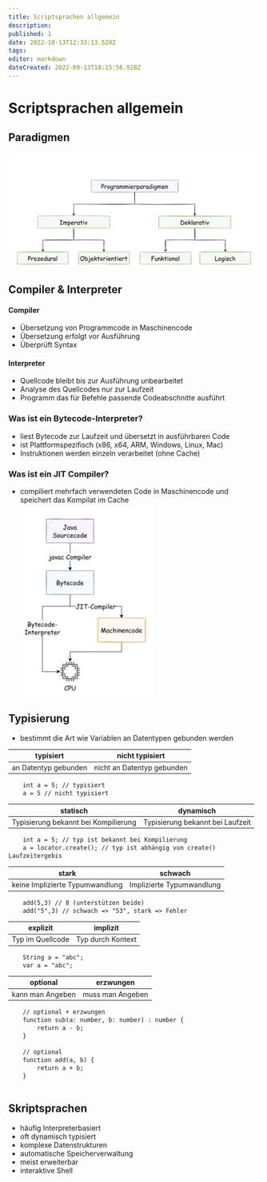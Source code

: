 ```yaml
---
title: Scriptsprachen allgemein
description: 
published: 1
date: 2022-10-13T12:33:13.528Z
tags: 
editor: markdown
dateCreated: 2022-09-13T18:15:56.928Z
---
```


# Scriptsprachen allgemein

## Paradigmen
![](paradigm.png)

## Compiler & Interpreter
#### Compiler
- Übersetzung von Programmcode in Maschinencode
- Übersetzung erfolgt vor Ausführung
- Überprüft Syntax 
#### Interpreter
- Quellcode bleibt bis zur Ausführung unbearbeitet
- Analyse des Quellcodes nur zur Laufzeit
- Programm das für Befehle passende Codeabschnitte ausführt

### Was ist ein Bytecode-Interpreter?
- liest Bytecode zur Laufzeit und übersetzt in ausführbaren Code
- ist Plattformspezifisch (x86, x64, ARM, Windows, Linux, Mac)
- Instruktionen werden einzeln verarbeitet (ohne Cache)
### Was ist ein JIT Compiler?
- compiliert mehrfach verwendeten Code in Maschinencode und speichert das Kompilat im Cache
![](jit.png)


## Typisierung
-  bestimmt die Art wie Variablen an Datentypen gebunden werden

typisiert | nicht typisiert
---------|----------
an Datentyp gebunden | nicht an Datentyp gebunden  

```
	int a = 5; // typisiert
	a = 5 // nicht typisiert
```
  
statisch | dynamisch
---------|----------
Typisierung bekannt bei Kompilierung | Typisierung bekannt bei Laufzeit

```
	int a = 5; // typ ist bekannt bei Kompilierung  
	a = locator.create(); // typ ist abhängig von create() Laufzeitergebis

```

  
stark | schwach
---------|----------
keine Implizierte Typumwandlung | Implizierte Typumwandlung
  
```
	add(5,3) // 8 (unterstützen beide)
	add("5",3) // schwach => "53", stark => Fehler
```

explizit | implizit
---------|----------
Typ im Quellcode | Typ durch Kontext
  
```
	String a = "abc";
	var a = "abc";
```

optional | erzwungen
---------|----------
kann man Angeben | muss man Angeben

```
	// optional + erzwungen
	function sub(a: number, b: number) : number {
		return a - b;
	}

	// optional
	function add(a, b) {
		return a + b;
	}
	
```

## Skriptsprachen
- häufig Interpreterbasiert
- oft dynamisch typisiert
- komplexe Datenstrukturen
- automatische Speicherverwaltung
- meist erweiterbar
- interaktive Shell

